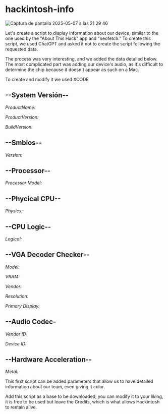 # hackintosh-info

![Captura de pantalla 2025-05-07 a las 21 29 46](https://github.com/user-attachments/assets/59937b06-4392-41f6-ab17-77e886ea61df)


Let's create a script to display information about our device, similar to the one used by the "About This Hack" app and "neofetch." To create this script, we used ChatGPT and asked it not to create the script following the requested data.

The process was very interesting, and we added the data detailed below. The most complicated part was adding our device's audio, as it's difficult to determine the chip because it doesn't appear as such on a Mac.

To create and modify it we used XCODE

## --System Versión--
 
_ProductName:_

_ProductVersion:_

_BuildVersion:_



## --Smbios--
 
_Version:_


## --Processor--
 
_Processor Model:_


## --Phycical CPU--
 
_Physics:_


## --CPU Logic--
 
_Logical:_


## --VGA Decoder Checker--
 
_Model:_

_VRAM:_

_Vendor:_

_Resolution:_

_Primary Display:_


## --Audio Codec-
 
_Vendor ID:_

_Device ID:_

## --Hardware Acceleration--

_Metal:_





This first script can be added parameters that allow us to have detailed information about our team, even giving it color.

Add this script as a base to be downloaded, you can modify it to your liking, it is free to be used but leave the Credits, which is what allows Hackintosh to remain alive.





